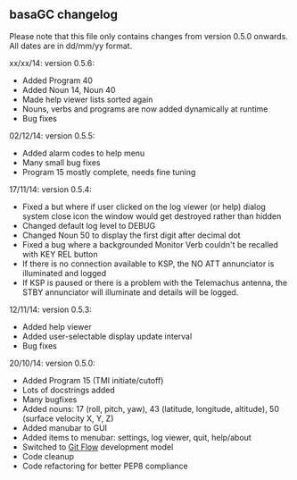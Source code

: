 basaGC changelog
----------------

Please note that this file only contains changes from version 0.5.0 onwards. All dates are in dd/mm/yy format.

xx/xx/14: version 0.5.6:
- Added Program 40
- Added Noun 14, Noun 40
- Made help viewer lists sorted again
- Nouns, verbs and programs are now added dynamically at runtime
- Bug fixes

02/12/14: version 0.5.5:
- Added alarm codes to help menu
- Many small bug fixes
- Program 15 mostly complete, needs fine tuning

17/11/14: version 0.5.4:
- Fixed a but where if user clicked on the log viewer (or help) dialog system close icon the window would get destroyed
rather than hidden
- Changed default log level to DEBUG
- Changed Noun 50 to display the first digit after decimal dot
- Fixed a bug where a backgrounded Monitor Verb couldn't be recalled with KEY REL button
- If there is no connection available to KSP, the NO ATT annunciator is illuminated and logged
- If KSP is paused or there is a problem with the Telemachus antenna, the STBY annunciator will illuminate and details
will be logged.

12/11/14: version 0.5.3:
- Added help viewer
- Added user-selectable display update interval
- Bug fixes

20/10/14: version 0.5.0:
- Added Program 15 (TMI initiate/cutoff)
- Lots of docstrings added
- Many bugfixes
- Added nouns: 17 (roll, pitch, yaw), 43 (latitude, longitude, altitude), 50 (surface velocity X, Y, Z)
- Added manubar to GUI
- Added items to menubar: settings, log viewer, quit, help/about
- Switched to <a href="http://nvie.com/posts/a-successful-git-branching-model/">Git Flow</a> development model
- Code cleanup
- Code refactoring for better PEP8 compliance
